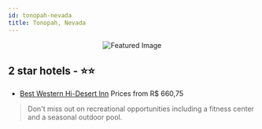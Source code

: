 ```yaml
---
id: tonopah-nevada
title: Tonopah, Nevada
---
```


<center><img src="https://i.travelapi.com/hotels/1000000/20000/15700/15610/2fc6f53d_z.jpg" alt="Featured Image" /></center>


##  2 star hotels - ⭐️⭐️

-    [Best Western Hi-Desert Inn](https://us.hurb.com/hotels/tonopah/best-western-hi-desert-inn-JNP-JP061305?cmp=18055) Prices from R$ 660,75
   > Don't miss out on recreational opportunities including a fitness center and a seasonal outdoor pool.
